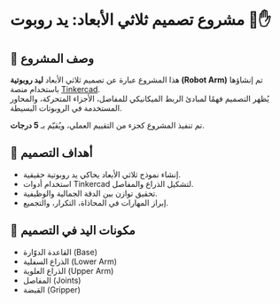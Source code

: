 # مشروع تصميم ثلاثي الأبعاد: يد روبوت 🤖✋

## 🧠 وصف المشروع

هذا المشروع عبارة عن تصميم ثلاثي الأبعاد **ليد روبوتية (Robot Arm)** تم إنشاؤها باستخدام منصة [Tinkercad](https://www.tinkercad.com/).  
يُظهر التصميم فهمًا لمبادئ الربط الميكانيكي للمفاصل، الأجزاء المتحركة، والمحاور المستخدمة في الروبوتات البسيطة.

تم تنفيذ المشروع كجزء من التقييم العملي، ويُقيّم بـ **5 درجات**.

## 🎯 أهداف التصميم

- إنشاء نموذج ثلاثي الأبعاد يحاكي يد روبوتية حقيقية.
- استخدام أدوات Tinkercad لتشكيل الذراع والمفاصل.
- تحقيق توازن بين الدقة الجمالية والوظيفية.
- إبراز المهارات في المحاذاة، التكرار، والتجميع.

## 🧩 مكونات اليد في التصميم

- القاعدة الدوّارة (Base)
- الذراع السفلية (Lower Arm)
- الذراع العلوية (Upper Arm)
- المفاصل (Joints)
- القبضة (Gripper)

